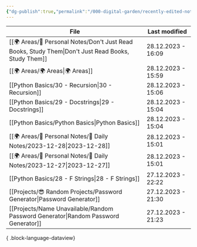 ```yaml
---
{"dg-publish":true,"permalink":"/000-digital-garden/recently-edited-notes/","dgPassFrontmatter":true,"noteIcon":"3","created":"2023-12-14T09:05:52.599+05:30","updated":"2023-12-14T09:12:44.868+05:30"}
---
```


| File                                                                                                   | Last modified      |
| ------------------------------------------------------------------------------------------------------ | ------------------ |
| [[🌍 Areas/📧 Personal Notes/Don't Just Read Books, Study Them\|Don't Just Read Books, Study Them]] | 28.12.2023 - 16:09 |
| [[🌍 Areas/🌍 Areas\|🌍 Areas]]                                                                     | 28.12.2023 - 15:59 |
| [[Python Basics/30 - Recursion\|30 - Recursion]]                                                    | 28.12.2023 - 15:06 |
| [[Python Basics/29 - Docstrings\|29 - Docstrings]]                                                  | 28.12.2023 - 15:04 |
| [[Python Basics/Python Basics\|Python Basics]]                                                      | 28.12.2023 - 15:04 |
| [[🌍 Areas/📧 Personal Notes/📓 Daily Notes/2023-12-28\|2023-12-28]]                                | 28.12.2023 - 15:01 |
| [[🌍 Areas/📧 Personal Notes/📓 Daily Notes/2023-12-27\|2023-12-27]]                                | 28.12.2023 - 15:01 |
| [[Python Basics/28 - F Strings\|28 - F Strings]]                                                    | 27.12.2023 - 22:22 |
| [[Projects/😎 Random Projects/Password Generator\|Password Generator]]                              | 27.12.2023 - 21:30 |
| [[Projects/Name Unavailable/Random Password Generator\|Random Password Generator]]                  | 27.12.2023 - 21:23 |

{ .block-language-dataview}